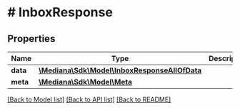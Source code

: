 # # InboxResponse

## Properties

Name | Type | Description | Notes
------------ | ------------- | ------------- | -------------
**data** | [**\Mediana\Sdk\Model\InboxResponseAllOfData**](InboxResponseAllOfData.md) |  | [optional]
**meta** | [**\Mediana\Sdk\Model\Meta**](Meta.md) |  | [optional]

[[Back to Model list]](../../README.md#models) [[Back to API list]](../../README.md#endpoints) [[Back to README]](../../README.md)
